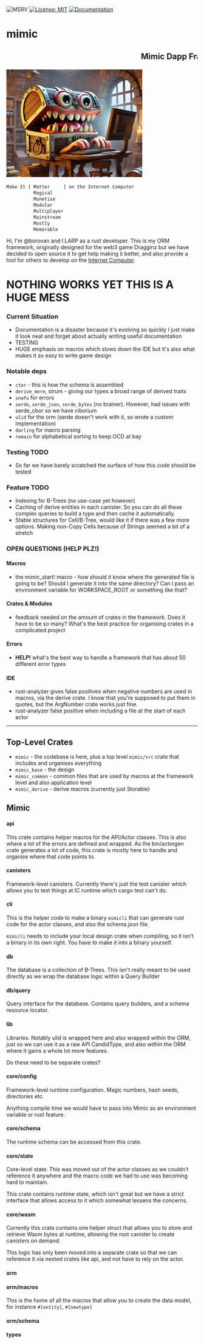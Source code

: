 ![MSRV](https://img.shields.io/badge/rustc-1.80+-blue.svg) [![License: MIT](https://img.shields.io/badge/License-MIT-yellow.svg)](https://opensource.org/licenses/MIT) [![Documentation](https://docs.rs/mimic/badge.svg)](https://docs.rs/mimic)


# mimic
## <marquee>Mimic Dapp Framework</marquee>

![alt text](image.png)

```
Make It [ Matter     ] on the Internet Computer
          Magical
          Monetise
          Modular
          Multiplayer
          Mainstream
          Mostly
          Memorable
```

Hi, I'm @borovan and I LARP as a rust developer.  This is my ORM framework, originally designed for the web3 game Dragginz but we have decided to open source it to get help making it better, and also provide a tool for others to develop on the [Internet Computer](https://internetcomputer.org).


# NOTHING WORKS YET THIS IS A HUGE MESS

### Current Situation

- Documentation is a disaster because it's evolving so quickly I just make it look neat and forget about
actually writing useful documentation
- TESTING
- HUGE emphasis on macros which slows down the IDE but it's also what makes it so easy to write game design

### Notable deps

- `ctor` - this is how the schema is assembled
- `derive_more`, strum - giving our types a broad range of derived traits
- `snafu` for errors
- `serde`, `serde_json`, `serde_bytes` (no brainer).  However, had issues with serde_cbor so we have ciborium
- `ulid` for the orm (serde doesn't work with it, so wrote a custom implementation)
- `darling` for macro parsing
- `remain` for alphabetical sorting to keep OCD at bay

### Testing TODO

- So far we have barely scratched the surface of how this code should be tested

### Feature TODO

- Indexing for B-Trees (no use-case yet however)
- Caching of derive entities in each canister.  So you can do all these complex queries to build a type and then cache it automatically.
- Stable structures for Cell/B-Tree, would like it if there was a few more options.  Making non-Copy Cells because
of Strings seemed a bit of a stretch

### OPEN QUESTIONS (HELP PLZ!)

#### Macros

- the mimic_start! macro - how should it know where the generated file is going to be?  Should I generate it into
the same directory?  Can I pass an environment variable for WORKSPACE_ROOT or something like that?

#### Crates & Modules

- feedback needed on the amount of crates in the framework.  Does it have to be so many?  What's the best practice
for organising crates in a complicated project

#### Errors

- **HELP!** what's the best way to handle a framework that has about 50 different error types

#### IDE

- rust-analyzer gives false positives when negative numbers are used in macros, via the derive crate.  I know that
you're supposed to put them in quotes, but the ArgNumber crate works just fine.
- rust-analyzer false positive when including a file at the start of each actor


----------
## Top-Level Crates

- `mimic` - the codebase is here, plus a top level `mimic/src` crate that includes and organises everything
- `mimic_base` - the design
- `mimic_common` - common files that are used by macros at the framework level and also application level
- `mimic_derive` - derive macros (currently just Storable)

## Mimic

#### api

This crate contains helper macros for the API/Actor classes.  This is also where a lot of the errors are defined and wrapped.  As the bin/actorgen
crate generates a lot of code, this crate is mostly here to handle and organise where that code points to.

#### canisters

Framework-level canisters.  Currently there's just the test canister which allows you to test things at IC runtime which cargo test can't do.

#### cli

This is the helper code to make a binary `mimicli` that can generate rust code for the actor classes, and also the
schema.json file.

`mimicli` needs to include your local design crate when compiling, so it isn't a binary in its own right.  You have to make
it into a binary yourself.

#### db

The database is a collection of B-Trees.  This isn't really meant to be used directly as we wrap the database logic within a Query Builder

#### db/query

Query interface for the database.  Contains query builders, and a schema resource locator.

#### lib

Libraries.  Notably ulid is wrapped here and also wrapped within the ORM, just so we can use it as a raw API CandidType, and also within the ORM where it gains a whole lot more features.

Do these need to be separate crates?

#### core/config

Framework-level runtime configuration.  Magic numbers, hash seeds, directories etc.

Anything compile time we would have to pass into Mimic as an environment variable or rust feature.

#### core/schema

The runtime schema can be accessed from this crate.

#### core/state

Core-level state.  This was moved out of the actor classes as we couldn't reference it anywhere and the macro code we had to use was becoming hard to maintain.

This crate contains runtime state, which isn't great but we have a strict interface that allows access to it which somewhat lessens
the concerns.

#### core/wasm

Currently this crate contains one helper struct that allows you to store and retrieve Wasm bytes at runtime, allowing the root canister to create canisters on demand.

This logic has only been moved into a separate crate so that we can reference it via nested crates like api, and not have to rely on the actor.

#### orm

#### orm/macros

This is the home of all the macros that allow you to create the data model, for instance `#[entity]`, `#[newtype]`

#### orm/schema

#### types

